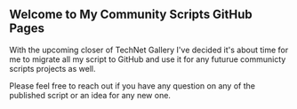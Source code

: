 ## Welcome to My Community Scripts GitHub Pages

With the upcoming closer of TechNet Gallery I've decided it's about time for me to migrate all my script to GitHub and use it for any futurue communicty scripts projects as well.

Please feel free to reach out if you have any question on any of the published script or an idea for any new one.
